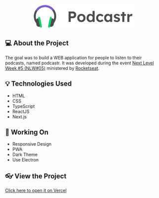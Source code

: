 <p align="center">
<img src="./public/logo.svg" alt="Logo podcastr"/>
</p>

## 💻 About the Project
The goal was to build a WEB application for people to listen to their podcasts, named podcastr.
It was developed during the event [Next Level Week #5 (NLW#05)](https://nextlevelweek.com/) ministered by [Rocketseat](https://rocketseat.com.br). 

## 💡 Technologies Used 
- HTML
- CSS
- TypeScript
- ReactJS
- Next.js

## 🔧 Working On
- Responsive Design
- PWA
- Dark Theme
- Use Electron 

## 👓 View the Project
[Click here to open it on Vercel](https://podcastr-three-liart.vercel.app/)
